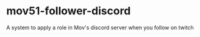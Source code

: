 # mov51-follower-discord
A system to apply a role in Mov's discord server when you follow on twitch
